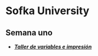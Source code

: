 # Sofka University

## Semana uno
- ***[Taller de variables e impresión](https://github.com/lahincapie/sofka/tree/master/semana_1/Taller_de_variables_e_impresi%C3%B3n)***